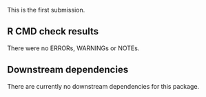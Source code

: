 This is the first submission.

## R CMD check results
There were no ERRORs, WARNINGs or NOTEs. 


## Downstream dependencies
There are currently no downstream dependencies for this package.
